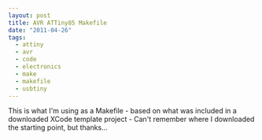 ```yaml
---
layout: post
title: AVR ATTiny85 Makefile
date: "2011-04-26"
tags:
  - attiny
  - avr
  - code
  - electronics
  - make
  - makefile
  - usbtiny
---
```


This is what I'm using as a Makefile - based on what was included in a downloaded XCode template project - Can't remember where I downloaded the starting point, but thanks...

<script src="https://gist.github.com/943607.js?file=Makefile"></script>
